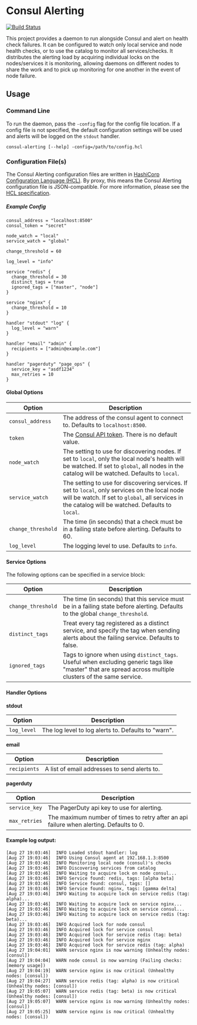 Consul Alerting
================
[![Build Status](https://travis-ci.org/kyhavlov/consul-alerting.svg?branch=master)](https://travis-ci.org/kyhavlov/consul-alerting)

This project provides a daemon to run alongside Consul and alert on health check failures. It can be configured to watch only local service and node health checks, or to use the catalog to monitor all services/checks. It distributes the alerting load by acquiring individual locks on the nodes/services it is monitoring, allowing daemons on different nodes to share the work and to pick up monitoring for one another in the event of node failure.

Usage
-----

### Command Line
To run the daemon, pass the `-config` flag for the config file location. If a config file is not specified, the default configuration settings will be used and alerts will be logged on the `stdout` handler.

`consul-alerting [--help] -config=/path/to/config.hcl`

### Configuration File(s)
The Consul Alerting configuration files are written in [HashiCorp Configuration Language (HCL)][HCL]. By proxy, this means the Consul Alerting configuration file is JSON-compatible. For more information, please see the [HCL specification][HCL].

##### Example Config
```hcl
consul_address = "localhost:8500"
consul_token = "secret"

node_watch = "local"
service_watch = "global"

change_threshold = 60

log_level = "info"

service "redis" {
  change_threshold = 30
  distinct_tags = true
  ignored_tags = ["master", "node"]
}

service "nginx" {
  change_threshold = 10
}

handler "stdout" "log" {
  log_level = "warn"
}

handler "email" "admin" {
  recipients = ["admin@example.com"]
}

handler "pagerduty" "page_ops" {
  service_key = "asdf1234"
  max_retries = 10
}
```

#### Global Options

|       Option       | Description |
| ------------------ |------------ |
| `consul_address`   | The address of the consul agent to connect to. Defaults to `localhost:8500`.
| `token`            | The [Consul API token][Consul ACLs]. There is no default value.
| `node_watch`       | The setting to use for discovering nodes. If set to `local`, only the local node's health will be watched. If set to `global`, all nodes in the catalog will be watched. Defaults to `local`.
| `service_watch`    | The setting to use for discovering services. If set to `local`, only services on the local node will be watch. If set to `global`, all services in the catalog will be watched. Defaults to `local`.
| `change_threshold` | The time (in seconds) that a check must be in a failing state before alerting. Defaults to 60.
| `log_level`        | The logging level to use. Defaults to `info`.

#### Service Options
The following options can be specified in a service block:

|       Option       | Description |
| ------------------ |------------ |
| `change_threshold` | The time (in seconds) that this service must be in a failing state before alerting. Defaults to the global `change_threshold`.
| `distinct_tags`    | Treat every tag registered as a distinct service, and specify the tag when sending alerts about the failing service. Defaults to false.
| `ignored_tags`     | Tags to ignore when using `distinct_tags`. Useful when excluding generic tags like "master" that are spread across multiple clusters of the same service.

#### Handler Options
**stdout**

|       Option       | Description |
| ------------------ |------------ |
| `log_level`        | The log level to log alerts to. Defaults to "warn".

**email**

|       Option       | Description |
| ------------------ |------------ |
| `recipients`       | A list of email addresses to send alerts to.

**pagerduty**

|       Option       | Description |
| ------------------ |------------ |
| `service_key`      | The PagerDuty api key to use for alerting.
| `max_retries`      | The maximum number of times to retry after an api failure when alerting. Defaults to 0.

#### Example log output:
```
[Aug 27 19:03:46]  INFO Loaded stdout handler: log
[Aug 27 19:03:46]  INFO Using Consul agent at 192.168.1.3:8500
[Aug 27 19:03:46]  INFO Monitoring local node (consul)'s checks
[Aug 27 19:03:46]  INFO Discovering services from catalog
[Aug 27 19:03:46]  INFO Waiting to acquire lock on node consul...
[Aug 27 19:03:46]  INFO Service found: redis, tags: [alpha beta]
[Aug 27 19:03:46]  INFO Service found: consul, tags: []
[Aug 27 19:03:46]  INFO Service found: nginx, tags: [gamma delta]
[Aug 27 19:03:46]  INFO Waiting to acquire lock on service redis (tag: alpha)...
[Aug 27 19:03:46]  INFO Waiting to acquire lock on service nginx...
[Aug 27 19:03:46]  INFO Waiting to acquire lock on service consul...
[Aug 27 19:03:46]  INFO Waiting to acquire lock on service redis (tag: beta)...
[Aug 27 19:03:46]  INFO Acquired lock for node consul
[Aug 27 19:03:46]  INFO Acquired lock for service consul
[Aug 27 19:03:46]  INFO Acquired lock for service redis (tag: beta)
[Aug 27 19:03:46]  INFO Acquired lock for service nginx
[Aug 27 19:03:46]  INFO Acquired lock for service redis (tag: alpha)
[Aug 27 19:04:01]  WARN service nginx is now warning (Unhealthy nodes: [consul])
[Aug 27 19:04:04]  WARN node consul is now warning (Failing checks: [memory usage])
[Aug 27 19:04:19]  WARN service nginx is now critical (Unhealthy nodes: [consul])
[Aug 27 19:04:27]  WARN service redis (tag: alpha) is now critical (Unhealthy nodes: [consul])
[Aug 27 19:05:07]  WARN service redis (tag: beta) is now critical (Unhealthy nodes: [consul])
[Aug 27 19:05:07]  WARN service nginx is now warning (Unhealthy nodes: [consul])
[Aug 27 19:05:25]  WARN service nginx is now critical (Unhealthy nodes: [consul])
```

[HCL]: https://github.com/hashicorp/hcl "HashiCorp Configuration Language (HCL)"
[Consul ACLs]: https://www.consul.io/docs/internals/acl.html "Consul ACLs"
